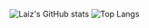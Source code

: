 ![Laiz's GitHub stats](https://github-readme-stats.vercel.app/api?username=DetrosLaiz&hide=issues,contribs&show=prs_merged_percentage,icons=true&theme=transparent)
![Top Langs](https://github-readme-stats.vercel.app/api/top-langs/?username=DetrosLaiz&layout=compact&show=icons=true&theme=transparent)
